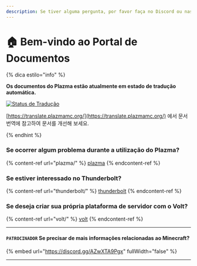 ```yaml
---
description: Se tiver alguma pergunta, por favor faça no Discord ou nas Discussões do GitHub.
---
```


# 🏠 Bem-vindo ao Portal de Documentos

{% dica estilo="info" %}

**Os documentos do Plazma estão atualmente em estado de tradução automática.**

[![Status de Tradução](https://badge.plazmamc.org/internal/crowdin)](https://translate.plazmamc.org/)

[https://translate.plazmamc.org/](https://translate.plazmamc.org/) 에서 문서 번역에 참고하여 문서를 개선해 보세요.

{% endhint %}

### Se ocorrer algum problema durante a utilização do Plazma?

{% content-ref url="plazma/" %}
[plazma](plazma/)
{% endcontent-ref %}

### Se estiver interessado no Thunderbolt?

{% content-ref url="thunderbolt/" %}
[thunderbolt](thunderbolt/)
{% endcontent-ref %}

### Se deseja criar sua própria plataforma de servidor com o Volt?

{% content-ref url="volt/" %}
[volt](volt/)
{% endcontent-ref %}

***

#### `PATROCINADOR` Se precisar de mais informações relacionadas ao Minecraft? <a href="#etc-1" id="etc-1"></a>

{% embed url="https://discord.gg/AZwXTA9Pgx" fullWidth="false" %}

***
